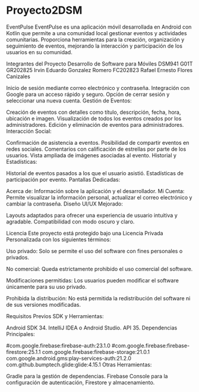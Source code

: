 # Proyecto2DSM
EventPulse
EventPulse es una aplicación móvil desarrollada en Android con Kotlin que permite a una comunidad local gestionar eventos y actividades comunitarias. Proporciona herramientas para la creación, organización y seguimiento de eventos, mejorando la interacción y participación de los usuarios en su comunidad.

Integrantes del Proyecto
Desarrollo de Software para Móviles DSM941 G01T
GR202825 Irvin Eduardo Gonzalez Romero
FC202823 Rafael Ernesto Flores Canizales

Inicio de sesión mediante correo electrónico y contraseña.
Integración con Google para un acceso rápido y seguro.
Opción de cerrar sesión y seleccionar una nueva cuenta.
Gestión de Eventos:

Creación de eventos con detalles como título, descripción, fecha, hora, ubicación e imagen.
Visualización de todos los eventos creados por los administradores.
Edición y eliminación de eventos para administradores.
Interacción Social:

Confirmación de asistencia a eventos.
Posibilidad de compartir eventos en redes sociales.
Comentarios con calificación de estrellas por parte de los usuarios.
Vista ampliada de imágenes asociadas al evento.
Historial y Estadísticas:

Historial de eventos pasados a los que el usuario asistió.
Estadísticas de participación por evento.
Pantallas Dedicadas:

Acerca de: Información sobre la aplicación y el desarrollador.
Mi Cuenta: Permite visualizar la información personal, actualizar el correo electrónico y cambiar la contraseña.
Diseño UI/UX Mejorado:

Layouts adaptados para ofrecer una experiencia de usuario intuitiva y agradable.
Compatibilidad con modo oscuro y claro.

Licencia Este proyecto está protegido bajo una Licencia Privada Personalizada con los siguientes términos:

Uso privado: Solo se permite el uso del software con fines personales o privados.

No comercial: Queda estrictamente prohibido el uso comercial del software.

Modificaciones permitidas: Los usuarios pueden modificar el software únicamente para su uso privado.

Prohibida la distribución: No está permitida la redistribución del software ni de sus versiones modificadas.

Requisitos Previos
SDK y Herramientas:

Android SDK 34.
IntelliJ IDEA o Android Studio.
API 35.
Dependencias Principales:

#com.google.firebase:firebase-auth:23.1.0
#com.google.firebase:firebase-firestore:25.1.1
com.google.firebase:firebase-storage:21.0.1
com.google.android.gms:play-services-auth:21.2.0
com.github.bumptech.glide:glide:4.15.1
Otras Herramientas:

Gradle para la gestión de dependencias.
Firebase Console para la configuración de autenticación, Firestore y almacenamiento.

